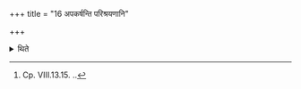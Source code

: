 +++
title = "16 अपकर्षन्ति परिश्रयणानि"

+++

<details><summary>थिते</summary>

16. They draw away the enclosing curtains.[^1]  

[^1]: Cp. VIII.13.15. ..
</details>

